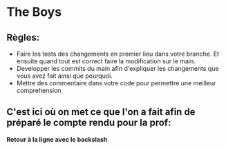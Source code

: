 # The Boys
## Règles:
- Faire les tests des changements en premier lieu dans votre branche. Et ensuite quand tout est correct faire la modification sur le main.
- Developper les commits du main afin d'expliquer les changements que vous avez fait ainsi que pourquoi.
- Mettre des commentaire dans votre code pour permettre une meilleur comprehension

## C'est ici où on met ce que l'on a fait afin de préparé le compte rendu pour la prof:
**Retour à la ligne avec le backslash**

